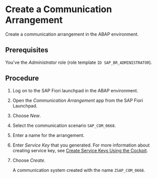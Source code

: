 <!-- loiob7a87fd525f04f1aa485dd5ddf4bf562 -->

# Create a Communication Arrangement

Create a communication arrangement in the ABAP environment.



<a name="loiob7a87fd525f04f1aa485dd5ddf4bf562__prereq_dm4_pyj_jpb"/>

## Prerequisites

You've the *Administrator* role \(role template `ID SAP_BR_ADMINISTRATOR`\).



## Procedure

1.  Log on to the SAP Fiori launchpad in the ABAP environment.

2.  Open the *Communication Arrangement* app from the SAP Fiori Launchpad.

3.  Choose *New*.

4.  Select the communication scenario `SAP_COM_0668`.

5.  Enter a name for the arrangement.

6.  Enter *Service Key* that you generated. For more information about creating service key, see [Create Service Keys Using the Cockpit](https://help.sap.com/viewer/65de2977205c403bbc107264b8eccf4b/Cloud/en-US/cdf4f200db3e4c248fa67401937b2f78.html).

7.  Choose *Create*.

    A communication system created with the name `ZSAP_COM_0668`.


